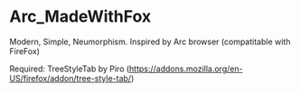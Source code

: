 # Arc_MadeWithFox
Modern, Simple, Neumorphism. Inspired by Arc browser (compatitable with FireFox)

Required: TreeStyleTab by Piro (https://addons.mozilla.org/en-US/firefox/addon/tree-style-tab/)
